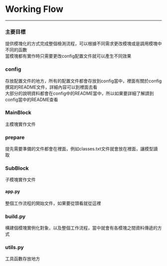 # Working Flow

---
### 主要目標
提供模塊化的方式完成整個檢測流程，可以根據不同需求更改模塊或是調用模塊中不同的函數\
當模塊都有實作時只需要更改config配置文件就可以產生不同效果

### config
存放配置文件的地方，所有的配置文件都會存放到config當中，裡面有關於config撰寫的README文件，詳細內容可以到裡面去看\
大部分的說明資料都會在config中的README當中，所以如果要詳細了解請到config當中的README查看

### MainBlock
主模塊實作文件

### prepare
提先需要準備的文件都會在裡面，例如classes.txt文件就會放在裡面，讓模型讀取

### SubBlock
子模塊實作文件

#### app.py
整個工作流程的開始文件，如果要從頭看就從這裡

### build.py
構建個模塊實例化對象，以及整個工作流程，當中就會有各模塊之間資料傳遞的方式

### utils.py
工具函數存放地方
